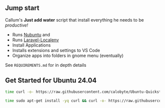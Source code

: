 ## Jump start

Callum's **Just add water** script that install everything he needs to be _productive!_

- Runs [Nubuntu](https://github.com/calobyte/nubuntu) and
- Runs [Laravel-Localenv](https://github.com/calobyte/laravel-localenv)
- Install Applications
- Installs extensions and settings to VS Code
- Organize apps into folders in gnome menu (eventually)

See `REQUIREMENTS.md` for in depth details

## Get Started for Ubuntu 24.04

```bash
time curl -o- https://raw.githubusercontent.com/calobyte/Ubuntu-Quickstart/refs/heads/main/24.04.sh | bash
```

```bash
time sudo apt-get install -yq curl && curl -o- https://raw.githubusercontent.com/calobyte/Ubuntu-Quickstart/refs/heads/main/25.04.sh | bash
```